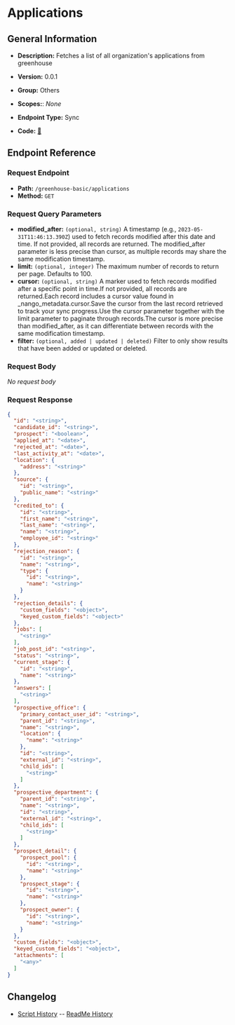 # Applications

## General Information

- **Description:** Fetches a list of all organization's applications from greenhouse

- **Version:** 0.0.1
- **Group:** Others
- **Scopes:**: _None_
- **Endpoint Type:** Sync
- **Code:** [🔗](https://github.com/NangoHQ/integration-templates/tree/main/integrations/greenhouse-basic/syncs/applications.ts)

## Endpoint Reference

### Request Endpoint

- **Path:** `/greenhouse-basic/applications`
- **Method:** `GET`

### Request Query Parameters

- **modified_after:** `(optional, string)` A timestamp (e.g., `2023-05-31T11:46:13.390Z`) used to fetch records modified after this date and time. If not provided, all records are returned. The modified_after parameter is less precise than cursor, as multiple records may share the same modification timestamp.
- **limit:** `(optional, integer)` The maximum number of records to return per page. Defaults to 100.
- **cursor:** `(optional, string)` A marker used to fetch records modified after a specific point in time.If not provided, all records are returned.Each record includes a cursor value found in _nango_metadata.cursor.Save the cursor from the last record retrieved to track your sync progress.Use the cursor parameter together with the limit parameter to paginate through records.The cursor is more precise than modified_after, as it can differentiate between records with the same modification timestamp.
- **filter:** `(optional, added | updated | deleted)` Filter to only show results that have been added or updated or deleted.

### Request Body

_No request body_

### Request Response

```json
{
  "id": "<string>",
  "candidate_id": "<string>",
  "prospect": "<boolean>",
  "applied_at": "<date>",
  "rejected_at": "<date>",
  "last_activity_at": "<date>",
  "location": {
    "address": "<string>"
  },
  "source": {
    "id": "<string>",
    "public_name": "<string>"
  },
  "credited_to": {
    "id": "<string>",
    "first_name": "<string>",
    "last_name": "<string>",
    "name": "<string>",
    "employee_id": "<string>"
  },
  "rejection_reason": {
    "id": "<string>",
    "name": "<string>",
    "type": {
      "id": "<string>",
      "name": "<string>"
    }
  },
  "rejection_details": {
    "custom_fields": "<object>",
    "keyed_custom_fields": "<object>"
  },
  "jobs": [
    "<string>"
  ],
  "job_post_id": "<string>",
  "status": "<string>",
  "current_stage": {
    "id": "<string>",
    "name": "<string>"
  },
  "answers": [
    "<string>"
  ],
  "prospective_office": {
    "primary_contact_user_id": "<string>",
    "parent_id": "<string>",
    "name": "<string>",
    "location": {
      "name": "<string>"
    },
    "id": "<string>",
    "external_id": "<string>",
    "child_ids": [
      "<string>"
    ]
  },
  "prospective_department": {
    "parent_id": "<string>",
    "name": "<string>",
    "id": "<string>",
    "external_id": "<string>",
    "child_ids": [
      "<string>"
    ]
  },
  "prospect_detail": {
    "prospect_pool": {
      "id": "<string>",
      "name": "<string>"
    },
    "prospect_stage": {
      "id": "<string>",
      "name": "<string>"
    },
    "prospect_owner": {
      "id": "<string>",
      "name": "<string>"
    }
  },
  "custom_fields": "<object>",
  "keyed_custom_fields": "<object>",
  "attachments": [
    "<any>"
  ]
}
```

## Changelog

- [Script History](https://github.com/NangoHQ/integration-templates/commits/main/integrations/greenhouse-basic/syncs/applications.ts)
-- [ReadMe History](https://github.com/NangoHQ/integration-templates/commits/main/integrations/greenhouse-basic/syncs/applications.md)
